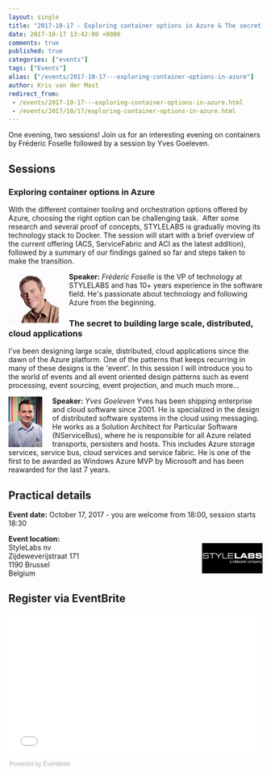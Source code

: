 ```yaml
---
layout: single
title: "2017-10-17 - Exploring container options in Azure & The secret to building large scale, distributed, cloud applications"
date: 2017-10-17 13:42:00 +0000
comments: true
published: true
categories: ["events"]
tags: ["Events"]
alias: ["/events/2017-10-17---exploring-container-options-in-azure"]
author: Kris van der Mast
redirect_from:
 - /events/2017-10-17---exploring-container-options-in-azure.html
 - /events/2017/10/17/exploring-container-options-in-azure.html
---
```


One evening, two sessions! Join us for an interesting evening on containers by Fréderic Foselle followed by a session by Yves Goeleven.

## Sessions

### Exploring container options in Azure

With the different container tooling and orchestration options offered by Azure, choosing the right option can be challenging task.  
After some research and several proof of concepts, STYLELABS is gradually moving its technology stack to Docker.
The session will start with a brief overview of the current offering (ACS, ServiceFabric and ACI as the latest addition), 
followed by a summary of our findings gained so far and steps taken to make the transition. 


<img src="/assets/media/speakers/frederic-foselle.jpg" alt="" align="left" height="100" width="100" style="margin-right: 20px;" /> **Speaker:** *Fréderic Foselle* is the VP of technology at STYLELABS and has 10+ years experience in the software field.
He's passionate about technology and following Azure from the beginning.

### The secret to building large scale, distributed, cloud applications 

I've been designing large scale, distributed, cloud applications since the dawn of the Azure platform. One of the patterns that keeps recurring in many of these designs is the 'event'. In this session I will introduce you to the world of events and all event oriented design patterns such as event processing, event sourcing, event projection, and much much more... 

<img src="/assets/media/speakers/yves-goeleven.jpg" alt="" align="left" height="100" width="67" style="margin-right: 20px;" /> **Speaker:** *Yves Goeleven* Yves has been shipping enterprise and cloud software since 2001. He is specialized in the design of distributed software systems in the cloud using messaging. He works as a Solution Architect for Particular Software (NServiceBus), where he is responsible for all Azure related transports, persisters and hosts. This includes Azure storage services, service bus, cloud services and service fabric. He is one of the first to be awarded as Windows Azure MVP by Microsoft and has been reawarded for the last 7 years.

## Practical details

**Event date:** October 17, 2017 - you are welcome from 18:00, session starts 18:30

**Event location:**<br />
<img width="120" height="60" align="right" alt="" src="/assets/media/sponsors/logo-stylelabs.jpg">
StyleLabs nv<br />
Zijdeweverijstraat 171<br />
1190 Brussel<br />
Belgium

## Register via EventBrite
<div style="width:100%; text-align:left;"><iframe src="//eventbrite.com/tickets-external?eid=38408968258&ref=etckt" frameborder="0" height="275" width="100%" vspace="0" hspace="0" marginheight="5" marginwidth="5" scrolling="auto" allowtransparency="true"></iframe><div style="font-family:Helvetica, Arial; font-size:12px; padding:10px 0 5px; margin:2px; width:100%; text-align:left;" ><a class="powered-by-eb" style="color: #ADB0B6; text-decoration: none;" target="_blank" href="https://www.eventbrite.com/">Powered by Eventbrite</a></div></div>
